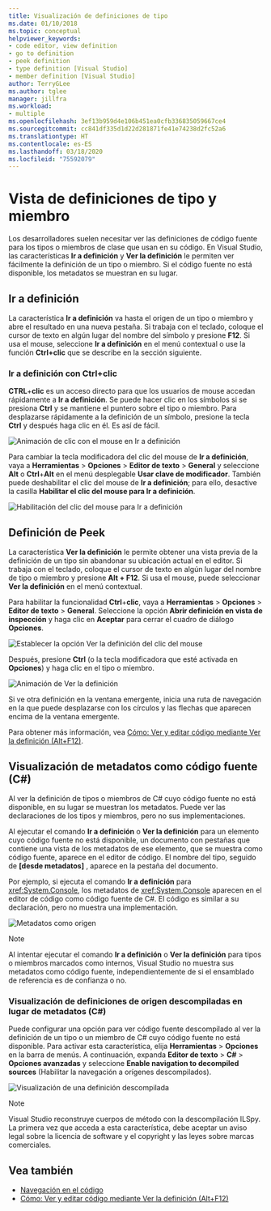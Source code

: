```yaml
---
title: Visualización de definiciones de tipo
ms.date: 01/10/2018
ms.topic: conceptual
helpviewer_keywords:
- code editor, view definition
- go to definition
- peek definition
- type definition [Visual Studio]
- member definition [Visual Studio]
author: TerryGLee
ms.author: tglee
manager: jillfra
ms.workload:
- multiple
ms.openlocfilehash: 3ef13b959d4e106b451ea0cfb336835059667ce4
ms.sourcegitcommit: cc841df335d1d22d281871fe41e74238d2fc52a6
ms.translationtype: HT
ms.contentlocale: es-ES
ms.lasthandoff: 03/18/2020
ms.locfileid: "75592079"
---
```

# <a name="view-type-and-member-definitions"></a>Vista de definiciones de tipo y miembro

Los desarrolladores suelen necesitar ver las definiciones de código fuente para los tipos o miembros de clase que usan en su código. En Visual Studio, las características **Ir a definición** y **Ver la definición** le permiten ver fácilmente la definición de un tipo o miembro. Si el código fuente no está disponible, los metadatos se muestran en su lugar.

## <a name="go-to-definition"></a>Ir a definición

La característica **Ir a definición** va hasta el origen de un tipo o miembro y abre el resultado en una nueva pestaña. Si trabaja con el teclado, coloque el cursor de texto en algún lugar del nombre del símbolo y presione **F12**. Si usa el mouse, seleccione **Ir a definición** en el menú contextual o use la función **Ctrl+clic** que se describe en la sección siguiente.

### <a name="ctrl-click-go-to-definition"></a>Ir a definición con Ctrl+clic

**CTRL**+**clic** es un acceso directo para que los usuarios de mouse accedan rápidamente a **Ir a definición**. Se puede hacer clic en los símbolos si se presiona **Ctrl** y se mantiene el puntero sobre el tipo o miembro. Para desplazarse rápidamente a la definición de un símbolo, presione la tecla **Ctrl** y después haga clic en él. Es así de fácil.

![Animación de clic con el mouse en Ir a definición](../ide/media/click_gotodef.gif)

Para cambiar la tecla modificadora del clic del mouse de **Ir a definición**, vaya a **Herramientas** > **Opciones** > **Editor de texto** > **General** y seleccione **Alt** o **Ctrl**+**Alt** en el menú desplegable **Usar clave de modificador**. También puede deshabilitar el clic del mouse de **Ir a definición**; para ello, desactive la casilla **Habilitar el clic del mouse para Ir a definición**.

![Habilitación del clic del mouse para Ir a definición](../ide/media/editor_options_mouse_click_gotodef.png)

## <a name="peek-definition"></a>Definición de Peek

La característica **Ver la definición** le permite obtener una vista previa de la definición de un tipo sin abandonar su ubicación actual en el editor. Si trabaja con el teclado, coloque el cursor de texto en algún lugar del nombre de tipo o miembro y presione **Alt + F12**. Si usa el mouse, puede seleccionar **Ver la definición** en el menú contextual.

Para habilitar la funcionalidad **Ctrl**+**clic**, vaya a **Herramientas** > **Opciones** > **Editor de texto** > **General**. Seleccione la opción **Abrir definición en vista de inspección** y haga clic en **Aceptar** para cerrar el cuadro de diálogo **Opciones**.

![Establecer la opción Ver la definición del clic del mouse](../ide/media/editor_options_peek_view.png)

Después, presione **Ctrl** (o la tecla modificadora que esté activada en **Opciones**) y haga clic en el tipo o miembro.

![Animación de Ver la definición](../ide/media/peek_definition.gif)

Si ve otra definición en la ventana emergente, inicia una ruta de navegación en la que puede desplazarse con los círculos y las flechas que aparecen encima de la ventana emergente.

Para obtener más información, vea [Cómo: Ver y editar código mediante Ver la definición (Alt+F12)](how-to-view-and-edit-code-by-using-peek-definition-alt-plus-f12.md).

## <a name="view-metadata-as-source-code-c"></a>Visualización de metadatos como código fuente (C#)

Al ver la definición de tipos o miembros de C# cuyo código fuente no está disponible, en su lugar se muestran los metadatos. Puede ver las declaraciones de los tipos y miembros, pero no sus implementaciones.

Al ejecutar el comando **Ir a definición** o **Ver la definición** para un elemento cuyo código fuente no está disponible, un documento con pestañas que contiene una vista de los metadatos de ese elemento, que se muestra como código fuente, aparece en el editor de código. El nombre del tipo, seguido de **[desde metadatos]** , aparece en la pestaña del documento.

Por ejemplo, si ejecuta el comando **Ir a definición** para <xref:System.Console>, los metadatos de <xref:System.Console> aparecen en el editor de código como código fuente de C#. El código es similar a su declaración, pero no muestra una implementación.

![Metadatos como origen](../ide/media/metadatasource.png)

> [!NOTE]
> Al intentar ejecutar el comando **Ir a definición** o **Ver la definición** para tipos o miembros marcados como internos, Visual Studio no muestra sus metadatos como código fuente, independientemente de si el ensamblado de referencia es de confianza o no.

### <a name="view-decompiled-source-definitions-instead-of-metadata-c"></a>Visualización de definiciones de origen descompiladas en lugar de metadatos (C#)

Puede configurar una opción para ver código fuente descompilado al ver la definición de un tipo o un miembro de C# cuyo código fuente no está disponible. Para activar esta característica, elija **Herramientas** > **Opciones** en la barra de menús. A continuación, expanda **Editor de texto** > **C#**  > **Opciones avanzadas** y seleccione **Enable navigation to decompiled sources** (Habilitar la navegación a orígenes descompilados).

![Visualización de una definición descompilada](media/go-to-definition-decompiled-sources.png)

> [!NOTE]
> Visual Studio reconstruye cuerpos de método con la descompilación ILSpy. La primera vez que acceda a esta característica, debe aceptar un aviso legal sobre la licencia de software y el copyright y las leyes sobre marcas comerciales.

## <a name="see-also"></a>Vea también

- [Navegación en el código](../ide/navigating-code.md)
- [Cómo: Ver y editar código mediante Ver la definición (Alt+F12)](how-to-view-and-edit-code-by-using-peek-definition-alt-plus-f12.md)
